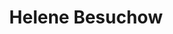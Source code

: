 ---
title: Helene Besuchow
name: Helene
birth_name: Kuragina
noble: Gräfin
alias: Helene
group: Haus Besuchow
info: Pierres Ehefrau
priority: 3
---